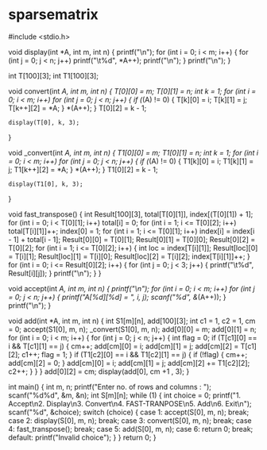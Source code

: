 # sparsematrix
#include <stdio.h>

void display(int *A, int m, int n)
{
    printf("\n");
    for (int i = 0; i < m; i++)
    {
        for (int j = 0; j < n; j++)
            printf("\t%d", *A++);
        printf("\n");
    }
    printf("\n");
}

int T[100][3];
int T1[100][3];

void convert(int *A, int m, int n)
{
    T[0][0] = m;
    T[0][1] = n;
    int k = 1;
    for (int i = 0; i < m; i++)
        for (int j = 0; j < n; j++)
        {
            if (*(A) != 0)
            {
                T[k][0] = i;
                T[k][1] = j;
                T[k++][2] = *A;
            }
            *(A++);
        }
    T[0][2] = k - 1;

    display(T[0], k, 3);
}

void _convert(int *A, int m, int n)
{
    T1[0][0] = m;
    T1[0][1] = n;
    int k = 1;
    for (int i = 0; i < m; i++)
        for (int j = 0; j < n; j++)
        {
            if (*(A) != 0)
            {
                T1[k][0] = i;
                T1[k][1] = j;
                T1[k++][2] = *A;
            }
            *(A++);
        }
    T1[0][2] = k - 1;

    display(T1[0], k, 3);
}

void fast_transpose()
{
    int Result[100][3], total[T[0][1]], index[(T[0][1]) + 1];
    for (int i = 0; i < T[0][1]; i++)
        total[i] = 0;
    for (int i = 1; i <= T[0][2]; i++)
        total[T[i][1]]++;
    index[0] = 1;
    for (int i = 1; i <= T[0][1]; i++)
        index[i] = index[i - 1] + total[i - 1];
    Result[0][0] = T[0][1];
    Result[0][1] = T[0][0];
    Result[0][2] = T[0][2];
    for (int i = 1; i <= T[0][2]; i++)
    {
        int loc = index[T[i][1]];
        Result[loc][0] = T[i][1];
        Result[loc][1] = T[i][0];
        Result[loc][2] = T[i][2];
        index[T[i][1]]++;
    }
    for (int i = 0; i <= Result[0][2]; i++)
    {
        for (int j = 0; j < 3; j++)
        {
            printf("\t%d", Result[i][j]);
        }
        printf("\n");
    }
}

void accept(int *A, int m, int n)
{
    printf("\n");
    for (int i = 0; i < m; i++)
        for (int j = 0; j < n; j++)
        {
            printf("A[%d][%d] = ", i, j);
            scanf("%d", &*(A++));
        }
    printf("\n");
}

void add(int *A, int m, int n)
{
    int S1[m][n], add[100][3];
    int c1 = 1, c2 = 1, cm = 0;
    accept(S1[0], m, n);
    _convert(S1[0], m, n);
    add[0][0] = m;
    add[0][1] = n;
    for (int i = 0; i < m; i++)
    {
        for (int j = 0; j < n; j++)
        {
            int flag = 0;
            if (T[c1][0] == i && T[c1][1] == j)
            {
                cm++;
                add[cm][0] = i;
                add[cm][1] = j;
                add[cm][2] = T[c1][2];
                c1++;
                flag = 1;
            }
            if (T1[c2][0] == i && T1[c2][1] == j)
            {
                if (!flag)
                {
                    cm++;
                    add[cm][2] = 0;
                }
                add[cm][0] = i;
                add[cm][1] = j;
                add[cm][2] += T1[c2][2];
                c2++;
            }
        }
    }
    add[0][2] = cm;
    display(add[0], cm +1 , 3);
}

int main()
{
    int m, n;
    printf("Enter no. of rows and columns : ");
    scanf("%d%d", &m, &n);
    int S[m][n];
    while (1)
    {
        int choice = 0;
        printf("1. Accept\n2. Display\n3. Convert\n4. FAST-TRANPOSE\n5. Add\n6. Exit\n");
        scanf("%d", &choice);
        switch (choice)
        {
        case 1:
            accept(S[0], m, n);
            break;
        case 2:
            display(S[0], m, n);
            break;
        case 3:
            convert(S[0], m, n);
            break;
        case 4:
            fast_transpose();
            break;
        case 5:
            add(S[0], m, n);
        case 6:
            return 0;
            break;
        default:
            printf("Invalid choice");
        }
    }
    return 0;
}
